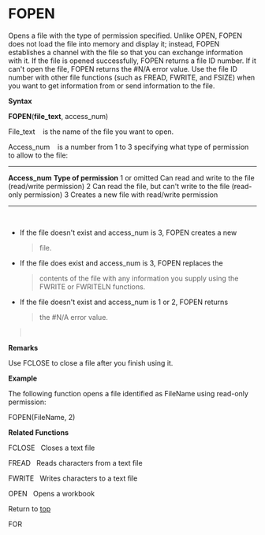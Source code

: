 FOPEN
=====

Opens a file with the type of permission specified. Unlike OPEN, FOPEN
does not load the file into memory and display it; instead, FOPEN
establishes a channel with the file so that you can exchange information
with it. If the file is opened successfully, FOPEN returns a file ID
number. If it can\'t open the file, FOPEN returns the \#N/A error value.
Use the file ID number with other file functions (such as FREAD, FWRITE,
and FSIZE) when you want to get information from or send information to
the file.

**Syntax**

**FOPEN**(**file\_text**, access\_num)

File\_text    is the name of the file you want to open.

Access\_num    is a number from 1 to 3 specifying what type of
permission to allow to the file:

  ----------------- ------------------------------------------------------------------------
  **Access\_num**   **Type of permission**
  1 or omitted      Can read and write to the file (read/write permission)
  2                 Can read the file, but can\'t write to the file (read-only permission)
  3                 Creates a new file with read/write permission
  ----------------- ------------------------------------------------------------------------

 

-   If the file doesn\'t exist and access\_num is 3, FOPEN creates a new
    > file.

-   If the file does exist and access\_num is 3, FOPEN replaces the
    > contents of the file with any information you supply using the
    > FWRITE or FWRITELN functions.

-   If the file doesn\'t exist and access\_num is 1 or 2, FOPEN returns
    > the \#N/A error value.

>  

**Remarks**

Use FCLOSE to close a file after you finish using it.

**Example**

The following function opens a file identified as FileName using
read-only permission:

FOPEN(FileName, 2)

**Related Functions**

FCLOSE   Closes a text file

FREAD   Reads characters from a text file

FWRITE   Writes characters to a text file

OPEN   Opens a workbook

Return to [top](#E)

FOR
